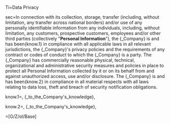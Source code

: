 Ti=Data Privacy

sec=In connection with its collection, storage, transfer (including, without limitation, any transfer across national borders) and/or use of any personally identifiable information from any individuals, including, without limitation, any customers, prospective customers, employees and/or other third parties (collectively "<strong>Personal Information</strong>"), the {_Company} is and has been{know.1} in compliance with all applicable laws in all relevant jurisdictions, the {_Company}'s privacy policies and the requirements of any contract or codes of conduct to which the {_Company} is a party. The {_Company} has commercially reasonable physical, technical, organizational and administrative security measures and policies in place to protect all Personal Information collected by it or on its behalf from and against unauthorized access, use and/or disclosure. The {_Company} is and has been{know.2} in compliance in all material respects with all laws relating to data loss, theft and breach of security notification obligations.

know.1=, {_to_the_Company's_knowledge},

know.2=, {_to_the_Company's_knowledge},

=[G/Z/ol/Base]
